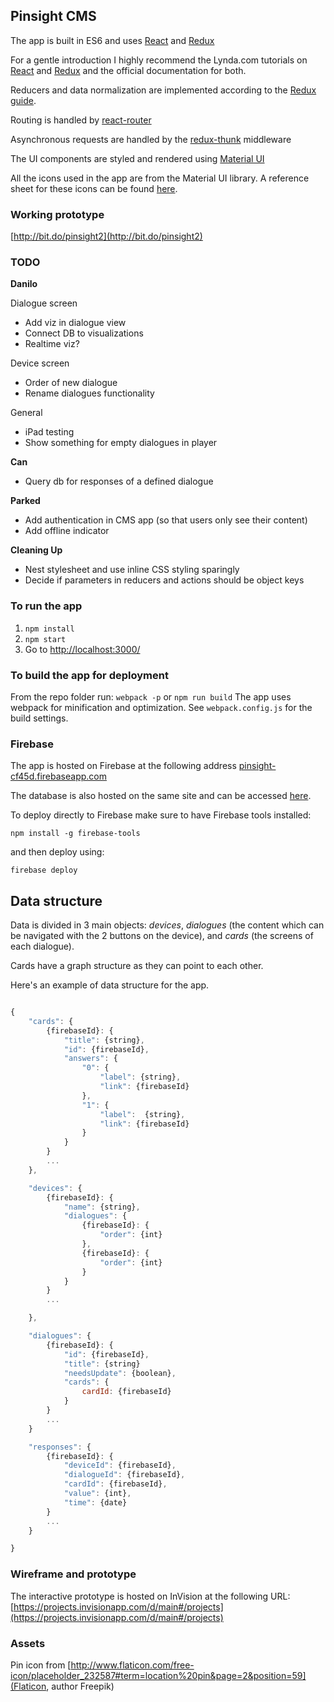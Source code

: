 ## Pinsight CMS


The app is built in ES6 and uses [React](https://facebook.github.io/react/) and [Redux](https://github.com/rackt/redux) 

For a gentle introduction I highly recommend the Lynda.com tutorials on [React](https://www.lynda.com/React-js-tutorials/) and [Redux](https://www.lynda.com/React-js-tutorials/Learning-Redux/540345-2.html) and the official documentation for both.

Reducers and data normalization are implemented according to the [Redux guide](http://redux.js.org/docs).

Routing is handled by [react-router](https://github.com/reacttraining/react-router)

Asynchronous requests are handled by the [redux-thunk](https://github.com/gaearon/redux-thunk) middleware

The UI components are styled and rendered using [Material UI](http://www.material-ui.com/)

All the icons used in the app are from the Material UI library. A reference sheet for these icons can be found [here](https://material.io/icons/).

### Working prototype

[http://bit.do/pinsight2](http://bit.do/pinsight2)

### TODO


**Danilo**

Dialogue screen
- Add viz in dialogue view
- Connect DB to visualizations
- Realtime viz?

Device screen
- Order of new dialogue
- Rename dialogues functionality


General
- iPad testing
- Show something for empty dialogues in player

**Can**
- Query db for responses of a defined dialogue


**Parked**
- Add authentication in CMS app (so that users only see their content)
- Add offline indicator

**Cleaning Up**
- Nest stylesheet and use inline CSS styling sparingly
- Decide if parameters in reducers and actions should be object keys




### To run the app

1. `npm install`
2. `npm start`
3. Go to [http://localhost:3000/](http://localhost:3000/)

### To build the app for deployment

From the repo folder run:  `webpack -p` or `npm run build`
The app uses webpack for minification and optimization. See `webpack.config.js` for the build settings.


### Firebase

The app is hosted on Firebase at the following address [pinsight-cf45d.firebaseapp.com](https://pinsight-cf45d.firebaseapp.com)

The database is also hosted on the same site and can be accessed [here](https://console.firebase.google.com/project/pinsight-cf45d/database/data).

To deploy directly to Firebase make sure to have Firebase tools installed:

`npm install -g firebase-tools`

and then deploy using: 

`firebase deploy`



## Data structure

Data is divided in 3 main objects: *devices*, *dialogues* (the content which can be navigated with the 2 buttons on the device), and *cards* (the screens of each dialogue).

Cards have a graph structure as they can point to each other.

Here's an example of data structure for the app.

```javascript

{
    "cards": {
        {firebaseId}: {
            "title": {string},
            "id": {firebaseId},
            "answers": {
                "0": {
                    "label": {string},
                    "link": {firebaseId}
                },
                "1": {
                    "label":  {string},
                    "link": {firebaseId}
                }
            }
        }
        ...
    },

    "devices": {
        {firebaseId}: {
            "name": {string},
            "dialogues": {
                {firebaseId}: {
                    "order": {int}
                },
                {firebaseId}: {
                    "order": {int}
                }
            }
        }
        ...

    },

    "dialogues": {
        {firebaseId}: {
            "id": {firebaseId},
            "title": {string}
            "needsUpdate": {boolean},
            "cards": {
                cardId: {firebaseId}
            }
        }
        ...
    }

    "responses": {
        {firebaseId}: {
            "deviceId": {firebaseId},
            "dialogueId": {firebaseId},
            "cardId": {firebaseId},
            "value": {int},
            "time": {date}
        }
        ...
    }

}
```

### Wireframe and prototype

The interactive prototype is hosted on InVision at the following URL: [https://projects.invisionapp.com/d/main#/projects](https://projects.invisionapp.com/d/main#/projects)


### Assets

Pin icon from [http://www.flaticon.com/free-icon/placeholder_232587#term=location%20pin&page=2&position=59](Flaticon, author Freepik)
